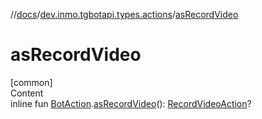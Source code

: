 //[docs](../../index.md)/[dev.inmo.tgbotapi.types.actions](index.md)/[asRecordVideo](as-record-video.md)



# asRecordVideo  
[common]  
Content  
inline fun [BotAction](-bot-action/index.md).[asRecordVideo](as-record-video.md)(): [RecordVideoAction](-record-video-action/index.md)?  



